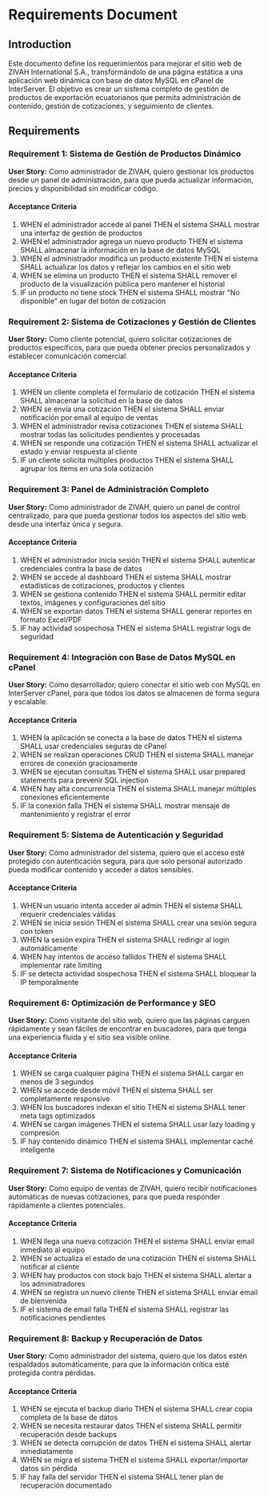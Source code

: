# Requirements Document

## Introduction

Este documento define los requerimientos para mejorar el sitio web de ZIVAH International S.A., transformándolo de una página estática a una aplicación web dinámica con base de datos MySQL en cPanel de InterServer. El objetivo es crear un sistema completo de gestión de productos de exportación ecuatorianos que permita administración de contenido, gestión de cotizaciones, y seguimiento de clientes.

## Requirements

### Requirement 1: Sistema de Gestión de Productos Dinámico

**User Story:** Como administrador de ZIVAH, quiero gestionar los productos desde un panel de administración, para que pueda actualizar información, precios y disponibilidad sin modificar código.

#### Acceptance Criteria

1. WHEN el administrador accede al panel THEN el sistema SHALL mostrar una interfaz de gestión de productos
2. WHEN el administrador agrega un nuevo producto THEN el sistema SHALL almacenar la información en la base de datos MySQL
3. WHEN el administrador modifica un producto existente THEN el sistema SHALL actualizar los datos y reflejar los cambios en el sitio web
4. WHEN se elimina un producto THEN el sistema SHALL remover el producto de la visualización pública pero mantener el historial
5. IF un producto no tiene stock THEN el sistema SHALL mostrar "No disponible" en lugar del botón de cotización

### Requirement 2: Sistema de Cotizaciones y Gestión de Clientes

**User Story:** Como cliente potencial, quiero solicitar cotizaciones de productos específicos, para que pueda obtener precios personalizados y establecer comunicación comercial.

#### Acceptance Criteria

1. WHEN un cliente completa el formulario de cotización THEN el sistema SHALL almacenar la solicitud en la base de datos
2. WHEN se envía una cotización THEN el sistema SHALL enviar notificación por email al equipo de ventas
3. WHEN el administrador revisa cotizaciones THEN el sistema SHALL mostrar todas las solicitudes pendientes y procesadas
4. WHEN se responde una cotización THEN el sistema SHALL actualizar el estado y enviar respuesta al cliente
5. IF un cliente solicita múltiples productos THEN el sistema SHALL agrupar los items en una sola cotización

### Requirement 3: Panel de Administración Completo

**User Story:** Como administrador de ZIVAH, quiero un panel de control centralizado, para que pueda gestionar todos los aspectos del sitio web desde una interfaz única y segura.

#### Acceptance Criteria

1. WHEN el administrador inicia sesión THEN el sistema SHALL autenticar credenciales contra la base de datos
2. WHEN se accede al dashboard THEN el sistema SHALL mostrar estadísticas de cotizaciones, productos y clientes
3. WHEN se gestiona contenido THEN el sistema SHALL permitir editar textos, imágenes y configuraciones del sitio
4. WHEN se exportan datos THEN el sistema SHALL generar reportes en formato Excel/PDF
5. IF hay actividad sospechosa THEN el sistema SHALL registrar logs de seguridad

### Requirement 4: Integración con Base de Datos MySQL en cPanel

**User Story:** Como desarrollador, quiero conectar el sitio web con MySQL en InterServer cPanel, para que todos los datos se almacenen de forma segura y escalable.

#### Acceptance Criteria

1. WHEN la aplicación se conecta a la base de datos THEN el sistema SHALL usar credenciales seguras de cPanel
2. WHEN se realizan operaciones CRUD THEN el sistema SHALL manejar errores de conexión graciosamente
3. WHEN se ejecutan consultas THEN el sistema SHALL usar prepared statements para prevenir SQL injection
4. WHEN hay alta concurrencia THEN el sistema SHALL manejar múltiples conexiones eficientemente
5. IF la conexión falla THEN el sistema SHALL mostrar mensaje de mantenimiento y registrar el error

### Requirement 5: Sistema de Autenticación y Seguridad

**User Story:** Como administrador del sistema, quiero que el acceso esté protegido con autenticación segura, para que solo personal autorizado pueda modificar contenido y acceder a datos sensibles.

#### Acceptance Criteria

1. WHEN un usuario intenta acceder al admin THEN el sistema SHALL requerir credenciales válidas
2. WHEN se inicia sesión THEN el sistema SHALL crear una sesión segura con token
3. WHEN la sesión expira THEN el sistema SHALL redirigir al login automáticamente
4. WHEN hay intentos de acceso fallidos THEN el sistema SHALL implementar rate limiting
5. IF se detecta actividad sospechosa THEN el sistema SHALL bloquear la IP temporalmente

### Requirement 6: Optimización de Performance y SEO

**User Story:** Como visitante del sitio web, quiero que las páginas carguen rápidamente y sean fáciles de encontrar en buscadores, para que tenga una experiencia fluida y el sitio sea visible online.

#### Acceptance Criteria

1. WHEN se carga cualquier página THEN el sistema SHALL cargar en menos de 3 segundos
2. WHEN se accede desde móvil THEN el sistema SHALL ser completamente responsive
3. WHEN los buscadores indexan el sitio THEN el sistema SHALL tener meta tags optimizados
4. WHEN se cargan imágenes THEN el sistema SHALL usar lazy loading y compresión
5. IF hay contenido dinámico THEN el sistema SHALL implementar caché inteligente

### Requirement 7: Sistema de Notificaciones y Comunicación

**User Story:** Como equipo de ventas de ZIVAH, quiero recibir notificaciones automáticas de nuevas cotizaciones, para que pueda responder rápidamente a clientes potenciales.

#### Acceptance Criteria

1. WHEN llega una nueva cotización THEN el sistema SHALL enviar email inmediato al equipo
2. WHEN se actualiza el estado de una cotización THEN el sistema SHALL notificar al cliente
3. WHEN hay productos con stock bajo THEN el sistema SHALL alertar a los administradores
4. WHEN se registra un nuevo cliente THEN el sistema SHALL enviar email de bienvenida
5. IF el sistema de email falla THEN el sistema SHALL registrar las notificaciones pendientes

### Requirement 8: Backup y Recuperación de Datos

**User Story:** Como administrador del sistema, quiero que los datos estén respaldados automáticamente, para que la información crítica esté protegida contra pérdidas.

#### Acceptance Criteria

1. WHEN se ejecuta el backup diario THEN el sistema SHALL crear copia completa de la base de datos
2. WHEN se necesita restaurar datos THEN el sistema SHALL permitir recuperación desde backups
3. WHEN se detecta corrupción de datos THEN el sistema SHALL alertar inmediatamente
4. WHEN se migra el sistema THEN el sistema SHALL exportar/importar datos sin pérdida
5. IF hay falla del servidor THEN el sistema SHALL tener plan de recuperación documentado